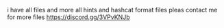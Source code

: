 i have all files and more all hints and hashcat format files pleas contact me for more files
https://discord.gg/3VPvKNJb
